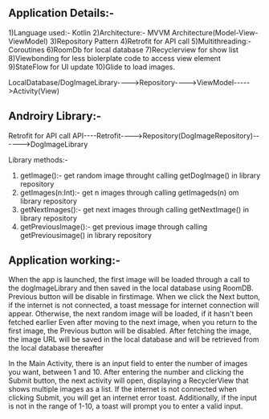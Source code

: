 Application Details:-
-----------------------------------------
1)Language used:- Kotlin
2)Architecture:- MVVM Architecture(Model-View-ViewModel)
3)Repository Pattern
4)Retrofit for API call
5)Multithreading:- Coroutines
6)RoomDb for local database
7)Recyclerview for show list
8)Viewbonding for less biolerplate code to access view element
9)StateFlow for UI update
10)Glide to load images.

LocalDatabase/DogImageLibrary---->Repository---->ViewModel----->Activity(View)

Androiry Library:- 
-----------------------------------------
Retrofit for API call
API----Retrofit---->Repository(DogImageRepository)------>DogImageLibrary

Library methods:-

1) getImage():- get random image throught calling getDogImage() in library repository
2) getImages(n:Int):- get n images through calling getImageds(n) om library repository
3) getNextImages():- get next images through calling getNextImage() in library repository
4) getPreviousImage():- get previous image through calling getPreviousimage() in library repository

Application working:-
------------------------------------------


When the app is launched, the first image will be loaded through a call to the dogImageLibrary and then saved in the local database using RoomDB.
Previous button will be disable in firstimage.
When we click the Next button, if the internet is not connected, a toast message for internet connection will appear. Otherwise, the next random image will be loaded, if it hasn't been fetched earlier
Even after moving to the next image, when you return to the first image, the Previous button will be disabled.
After fetching the image, the image URL will be saved in the local database and will be retrieved from the local database thereafter

In the Main Activity, there is an input field to enter the number of images you want, between 1 and 10.
After entering the number and clicking the Submit button, the next activity will open, displaying a RecyclerView that shows multiple images as a list.
If the internet is not connected when clicking Submit, you will get an internet error toast. Additionally, if the input is not in the range of 1-10, a toast will prompt you to enter a valid input.



